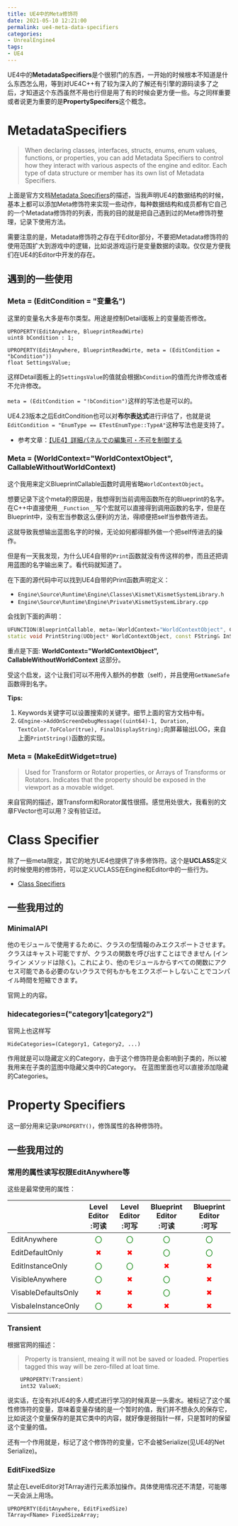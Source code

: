 ```yaml
---
title: UE4中的Meta修饰符
date: 2021-05-10 12:21:00
permalink: ue4-meta-data-specifiers
categories:
- UnrealEngine4
tags:
- UE4
---
```

UE4中的**MetadataSpecifiers**是个很邪门的东西，一开始的时候根本不知道是什么东西怎么用，等到对UE4C++有了较为深入的了解还有引擎的源码读多了之后，才知道这个东西虽然不用也行但是用了有的时候会更方便一些。与之同样重要或者说更为重要的是**PropertySpecifers**这个概念。

<!--more-->

# MetadataSpecifiers
> When declaring classes, interfaces, structs, enums, enum values, functions, or properties, you can add Metadata Specifiers to control how they interact with various aspects of the engine and editor. Each type of data structure or member has its own list of Metadata Specifiers.

上面是官方文档[Metadata Specifiers](https://docs.unrealengine.com/en-US/ProgrammingAndScripting/GameplayArchitecture/Metadata/index.html)的描述，当我声明UE4的数据结构的时候，基本上都可以添加Meta修饰符来实现一些动作，每种数据结构和成员都有它自己的一个Metadata修饰符的列表，而我的目的就是把自己遇到过的Meta修饰符整理，记录下使用方法。

需要注意的是，Metadata修饰符之存在于Editor部分，不要把Metadata修饰符的使用范围扩大到游戏中的逻辑，比如说游戏运行是变量数据的读取。仅仅是方便我们在UE4的Editor中开发的存在。

## 遇到的一些使用

### Meta = (EditCondition = "变量名")
这里的变量名大多是布尔类型。用途是控制Detail面板上的变量能否修改。

```
UPROPERTY(EditAnywhere, BlueprintReadWirte)
uint8 bCondition : 1;

UPROPERTY(EditAnywhere, BlueprintReadWirte, meta = (EditCondition = "bCondition"))
float SettingsValue;
```

这样Detail面板上的`SettingsValue`的值就会根据`bCondition`的值而允许修改或者不允许修改。

`meta = (EditCondition = "!bCondition")`这样的写法也是可以的。

UE4.23版本之后EditCondition也可以对**布尔表达式**进行评估了，也就是说`EditCondition = "EnumType == ETestEnumType::TypeA"`这种写法也是支持了。

- 参考文章：[【UE4】詳細パネルでの編集可・不可を制御する](https://qiita.com/Dv7Pavilion/items/6f86134587b3ad6ff396)

### Meta = (WorldContext="WorldContextObject", CallableWithoutWorldContext)
这个我用来定义BlueprintCallable函数时调用省略`WorldContextObject`。

想要记录下这个meta的原因是，我想得到当前调用函数所在的Blueprint的名字。在C++中直接使用`__Function__`写个宏就可以直接得到调用函数的名字，但是在Blueprint中，没有宏当参数这么便利的方法，得顺便把self当参数传进去。

这就导致我想输出蓝图名字的时候，无论如何都得额外做一个把self传进去的操作。

但是有一天我发现，为什么UE4自带的`Print`函数就没有传这样的参，而且还把调用蓝图的名字输出来了。看代码就知道了。

在下面的源代码中可以找到UE4自带的Print函数声明定义：
- `Engine\Source\Runtime\Engine\Classes\Kismet\KismetSystemLibrary.h`
- `Engine\Source\Runtime\Engine\Private\KismetSystemLibrary.cpp`

会找到下面的声明：
```C++
UFUNCTION(BlueprintCallable, meta=(WorldContext="WorldContextObject", CallableWithoutWorldContext, Keywords = "log print", AdvancedDisplay = "2", DevelopmentOnly), Category="Utilities|String")
static void PrintString(UObject* WorldContextObject, const FString& InString = FString(TEXT("Hello")), bool bPrintToScreen = true, bool bPrintToLog = true, FLinearColor TextColor = FLinearColor(0.0, 0.66, 1.0), float Duration = 2.f);
```

重点是下面:
**WorldContext="WorldContextObject", CallableWithoutWorldContext** 这部分。

受这个启发，这个让我们可以不用传入额外的参数（self），并且使用`GetNameSafe`函数得到名字。

**Tips:**
1. Keywords关键字可以设置搜索的关键字。细节上面的官方文档中有。
2. `GEngine->AddOnScreenDebugMessage((uint64)-1, Duration, TextColor.ToFColor(true), FinalDisplayString);`向屏幕输出LOG，来自上面`PrintString()`函数的实现。

### Meta = (MakeEditWidget=true)
> Used for Transform or Rotator properties, or Arrays of Transforms or Rotators. Indicates that the property should be exposed in the viewport as a movable widget.

来自官网的描述，跟Transform和Rorator属性很搭。感觉用处很大，我看别的文章FVector也可以用？没有验证过。

# Class Specifier
除了一些meta限定，其它的地方UE4也提供了许多修饰符。这个是**UCLASS**定义的时候使用的修饰符，可以定义UCLASS在Engine和Editor中的一些行为。
- [Class Specifiers](https://docs.unrealengine.com/4.26/en-US/ProgrammingAndScripting/GameplayArchitecture/Classes/Specifiers/)

## 一些我用过的

### MinimalAPI
> 	
他のモジュールで使用するために、クラスの型情報のみエクスポートさせます。クラスはキャスト可能ですが、クラスの関数を呼び出すことはできません (インライン メソッドは除く)。これにより、他のモジュールからすべての関数にアクセス可能である必要のないクラスで何もかもをエクスポートしないことでコンパイル時間を短縮できます。

官网上的内容。

### hidecategories=("category1|category2")
官网上也这样写
```
HideCategories=(Category1, Category2, ...)
```

作用就是可以隐藏定义的Category，由于这个修饰符是会影响到子类的，所以被我用来在子类的蓝图中隐藏父类中的Category。
在蓝图里面也可以直接添加隐藏的Categories。

# Property Specifiers
这一部分用来记录`UPROPERTY()`，修饰属性的各种修饰符。

## 一些我用过的

### 常用的属性读写权限EditAnywhere等
这些是最常使用的属性：

| | Level Editor</br>:可读 | Level Editor<br>:可写 | Blueprint Editor<br>:可读 | Blueprint Editor<br>:可写|
:----|:----:|:----:|:----:|:----:
| EditAnywhere | <span style="color:green">〇<span> | <span style="color:green">〇<span> | <span style="color:green">〇<span>| <span style="color:green">〇<span> |
| EditDefaultOnly| <span style="color:red">✖<span> | <span style="color:red">✖<span> | <span style="color:green">〇<span> | <span style="color:green">〇<span> |
| EditInstanceOnly | <span style="color:green">〇<span> | <span style="color:green">〇<span> | <span style="color:red">✖<span> | <span style="color:red">✖<span> |
| VisibleAnywhere | <span style="color:green">〇<span> | <span style="color:red">✖<span> | <span style="color:green">〇<span> | <span style="color:red">✖<span> |
| VisableDefaultsOnly | <span style="color:red">✖<span> | <span style="color:red">✖<span> | <span style="color:green">〇<span> | <span style="color:red">✖<span> |
| VisbaleInstanceOnly | <span style="color:green">〇<span> | <span style="color:red">✖<span> | <span style="color:red">✖<span> | <span style="color:red">✖<span> |



### Transient
根据官网的描述：
> Property is transient, meaing it will not be saved or loaded. Properties tagged this way will be zero-filled at loat time.

```c++
    UPROPERTY(Transient)
    int32 ValueX;
```

说实话，在没有对UE4的多人模式进行学习的时候真是一头雾水。被标记了这个属性修饰符的变量，意味着变量存储的是一个暂时的值，我们并不想永久的保存它，比如说这个变量保存的是其它类中的内容，就好像是弱指针一样，只是暂时的保留这个变量的值。

还有一个作用就是，标记了这个修饰符的变量，它不会被Serialize(见UE4的Net Serialize)。


### EditFixedSize
禁止在LevelEditor对TArray进行元素添加操作。具体使用情况还不清楚，可能哪一天会派上用场。
```
UPROPERTY(EditAnywhere, EditFixedSize)
TArray<FName> FixedSizeArray;
```
